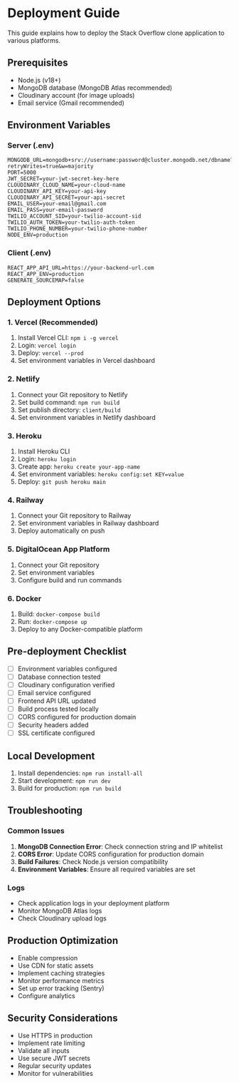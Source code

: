 # Deployment Guide

This guide explains how to deploy the Stack Overflow clone application to various platforms.

## Prerequisites

- Node.js (v18+)
- MongoDB database (MongoDB Atlas recommended)
- Cloudinary account (for image uploads)
- Email service (Gmail recommended)

## Environment Variables

### Server (.env)
```
MONGODB_URL=mongodb+srv://username:password@cluster.mongodb.net/dbname?retryWrites=true&w=majority
PORT=5000
JWT_SECRET=your-jwt-secret-key-here
CLOUDINARY_CLOUD_NAME=your-cloud-name
CLOUDINARY_API_KEY=your-api-key
CLOUDINARY_API_SECRET=your-api-secret
EMAIL_USER=your-email@gmail.com
EMAIL_PASS=your-email-password
TWILIO_ACCOUNT_SID=your-twilio-account-sid
TWILIO_AUTH_TOKEN=your-twilio-auth-token
TWILIO_PHONE_NUMBER=your-twilio-phone-number
NODE_ENV=production
```

### Client (.env)
```
REACT_APP_API_URL=https://your-backend-url.com
REACT_APP_ENV=production
GENERATE_SOURCEMAP=false
```

## Deployment Options

### 1. Vercel (Recommended)

1. Install Vercel CLI: `npm i -g vercel`
2. Login: `vercel login`
3. Deploy: `vercel --prod`
4. Set environment variables in Vercel dashboard

### 2. Netlify

1. Connect your Git repository to Netlify
2. Set build command: `npm run build`
3. Set publish directory: `client/build`
4. Set environment variables in Netlify dashboard

### 3. Heroku

1. Install Heroku CLI
2. Login: `heroku login`
3. Create app: `heroku create your-app-name`
4. Set environment variables: `heroku config:set KEY=value`
5. Deploy: `git push heroku main`

### 4. Railway

1. Connect your Git repository to Railway
2. Set environment variables in Railway dashboard
3. Deploy automatically on push

### 5. DigitalOcean App Platform

1. Connect your Git repository
2. Set environment variables
3. Configure build and run commands

### 6. Docker

1. Build: `docker-compose build`
2. Run: `docker-compose up`
3. Deploy to any Docker-compatible platform

## Pre-deployment Checklist

- [ ] Environment variables configured
- [ ] Database connection tested
- [ ] Cloudinary configuration verified
- [ ] Email service configured
- [ ] Frontend API URL updated
- [ ] Build process tested locally
- [ ] CORS configured for production domain
- [ ] Security headers added
- [ ] SSL certificate configured

## Local Development

1. Install dependencies: `npm run install-all`
2. Start development: `npm run dev`
3. Build for production: `npm run build`

## Troubleshooting

### Common Issues

1. **MongoDB Connection Error**: Check connection string and IP whitelist
2. **CORS Error**: Update CORS configuration for production domain
3. **Build Failures**: Check Node.js version compatibility
4. **Environment Variables**: Ensure all required variables are set

### Logs

- Check application logs in your deployment platform
- Monitor MongoDB Atlas logs
- Check Cloudinary upload logs

## Production Optimization

- Enable compression
- Use CDN for static assets
- Implement caching strategies
- Monitor performance metrics
- Set up error tracking (Sentry)
- Configure analytics

## Security Considerations

- Use HTTPS in production
- Implement rate limiting
- Validate all inputs
- Use secure JWT secrets
- Regular security updates
- Monitor for vulnerabilities
